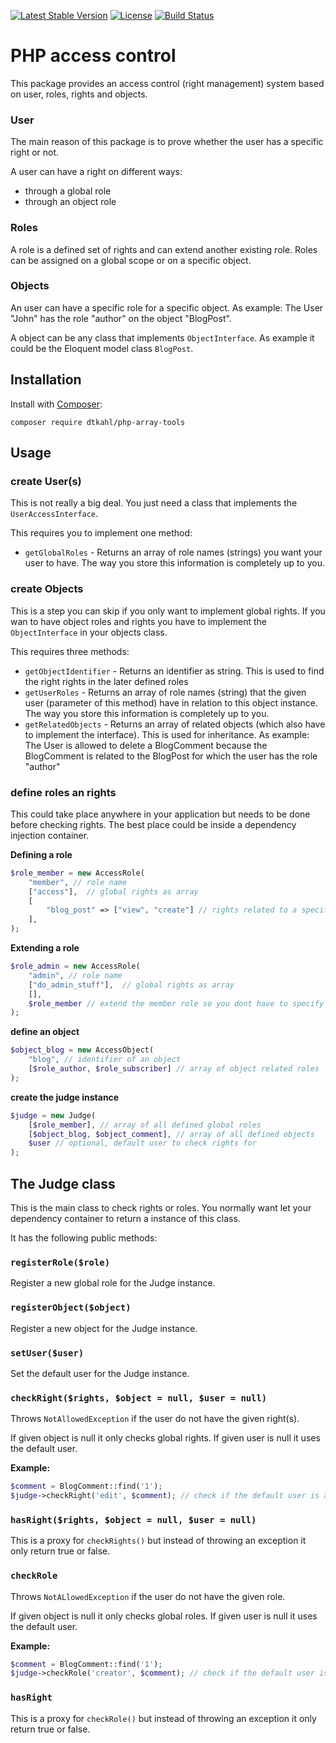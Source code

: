 [![Latest Stable Version](https://poser.pugx.org/dtkahl/php-access-control/v/stable)](https://packagist.org/packages/dtkahl/php-access-control)
[![License](https://poser.pugx.org/dtkahl/php-access-control/license)](https://packagist.org/packages/dtkahl/php-access-control)
[![Build Status](https://travis-ci.org/dtkahl/php-access-control.svg?branch=master)](https://travis-ci.org/dtkahl/php-access-control)

# PHP access control

This package provides an access control (right management) system based on user, roles, rights and objects.


### User

The main reason of this package is to prove whether the user has a specific right or not.

A user can have a right on different ways:

- through a global role
- through an object role

### Roles

A role is a defined set of rights and can extend another existing role. Roles can be assigned on a global scope or on a specific object.


### Objects

An user can have a specific role for a specific object. As example: The User "John" has the role "author" on the object "BlogPost".

A object can be any class that implements `ObjectInterface`. As example it could be the Eloquent model class `BlogPost`.


## Installation

Install with [Composer](http://getcomposer.org):
```
composer require dtkahl/php-array-tools
```


## Usage

### create User(s)

This is not really a big deal. You just need a class that implements the `UserAccessInterface`. 

This requires you to implement one method:

- `getGlobalRoles` - Returns an array of role names (strings) you want your user to have. The way you store this information is completely up to you.


### create Objects

This is a step you can skip if you only want to implement global rights. If you wan to have object roles and rights you have to implement the `ObjectInterface` in your objects class.

This requires three methods:

- `getObjectIdentifier` - Returns an identifier as string. This is used to find the right rights in the later defined roles
- `getUserRoles` - Returns an array of role names (string) that the given user (parameter of this method) have in relation to this object instance. The way you store this information is completely up to you.
- `getRelatedObjects` - Returns an array of related objects (which also have to implement the interface). This is used for inheritance. As example: The User is allowed to delete a BlogComment because the BlogComment is related to the BlogPost for which the user has the role "author"


### define roles an rights

This could take place anywhere in your application but needs to be done before checking rights. The best place could be inside a dependency injection container.

**Defining a role**

```php
$role_member = new AccessRole(
    "member", // role name
    ["access"],  // global rights as array
    [
        "blog_post" => ["view", "create"] // rights related to a specific object as array (by object identifier)
    ],
);
```

**Extending a role**

```php
$role_admin = new AccessRole(
    "admin", // role name
    ["do_admin_stuff"],  // global rights as array
    [],
    $role_member // extend the member role so you dont have to specify all rights a second time
);
```

**define an object**

```php
$object_blog = new AccessObject(
    "blog", // identifier of an object
    [$role_author, $role_subscriber] // array of object related roles
);
```

**create the judge instance**

```php
$judge = new Judge(
    [$role_member], // array of all defined global roles
    [$object_blog, $object_comment], // array of all defined objects
    $user // optional, default user to check rights for
);
```

## The Judge class

This is the main class to check rights or roles. You normally want let your dependency container to return a instance of this class.

It has the following public methods:

### `registerRole($role)`

Register a new global role for the Judge instance.

### `registerObject($object)`

Register a new object for the Judge instance.

### `setUser($user)`

Set the default user for the Judge instance.

### `checkRight($rights, $object = null, $user = null)`

Throws `NotAllowedException` if the user do not have the given right(s).

If given object is null it only checks global rights.
If given user is null it uses the default user.

**Example:**
```php
$comment = BlogComment::find('1');
$judge->checkRight('edit', $comment); // check if the default user is allowed to edit a specific comment
```

### `hasRight($rights, $object = null, $user = null)`

This is a proxy for `checkRights()` but instead of throwing an exception it only return true or false.

### `checkRole`

Throws `NotALlowedException` if the user do not have the given role.

If given object is null it only checks global roles.
If given user is null it uses the default user.

**Example:**
```php
$comment = BlogComment::find('1');
$judge->checkRole('creator', $comment); // check if the default user is the creator of this comment
```

### `hasRight`

This is a proxy for `checkRole()` but instead of throwing an exception it only return true or false.
